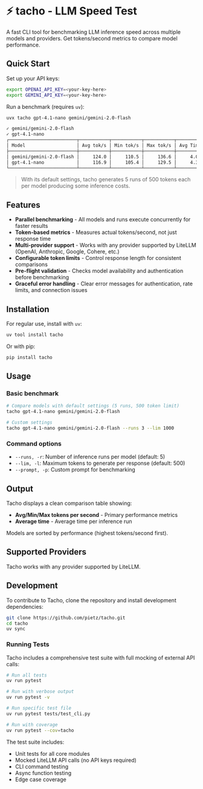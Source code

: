 # ⚡ tacho - LLM Speed Test

A fast CLI tool for benchmarking LLM inference speed across multiple models and providers. Get tokens/second metrics to compare model performance.


## Quick Start

Set up your API keys:

```bash
export OPENAI_API_KEY=<your-key-here>
export GEMINI_API_KEY=<your-key-here>
```

Run a benchmark (requires `uv`):

```bash
uvx tacho gpt-4.1-nano gemini/gemini-2.0-flash

✓ gemini/gemini-2.0-flash
✓ gpt-4.1-nano
┌─────────────────────────┬───────────┬───────────┬───────────┬──────────┐
│ Model                   │ Avg tok/s │ Min tok/s │ Max tok/s │ Avg Time │
├─────────────────────────┼───────────┼───────────┼───────────┼──────────┤
│ gemini/gemini-2.0-flash │     124.0 │     110.5 │     136.6 │     4.0s │
│ gpt-4.1-nano            │     116.9 │     105.4 │     129.5 │     4.3s │
└─────────────────────────┴───────────┴───────────┴───────────┴──────────┘
```

> With its default settings, tacho generates 5 runs of 500 tokens each per model producing some inference costs.


## Features

- **Parallel benchmarking** - All models and runs execute concurrently for faster results
- **Token-based metrics** - Measures actual tokens/second, not just response time
- **Multi-provider support** - Works with any provider supported by LiteLLM (OpenAI, Anthropic, Google, Cohere, etc.)
- **Configurable token limits** - Control response length for consistent comparisons
- **Pre-flight validation** - Checks model availability and authentication before benchmarking
- **Graceful error handling** - Clear error messages for authentication, rate limits, and connection issues


## Installation

For regular use, install with `uv`:

```bash
uv tool install tacho
```

Or with pip:

```bash
pip install tacho
```

## Usage

### Basic benchmark

```bash
# Compare models with default settings (5 runs, 500 token limit)
tacho gpt-4.1-nano gemini/gemini-2.0-flash

# Custom settings
tacho gpt-4.1-nano gemini/gemini-2.0-flash --runs 3 --lim 1000
```

### Command options

- `--runs, -r`: Number of inference runs per model (default: 5)
- `--lim, -l`: Maximum tokens to generate per response (default: 500)
- `--prompt, -p`: Custom prompt for benchmarking

## Output

Tacho displays a clean comparison table showing:
- **Avg/Min/Max tokens per second** - Primary performance metrics
- **Average time** - Average time per inference run

Models are sorted by performance (highest tokens/second first).

## Supported Providers

Tacho works with any provider supported by LiteLLM.

## Development

To contribute to Tacho, clone the repository and install development dependencies:

```bash
git clone https://github.com/pietz/tacho.git
cd tacho
uv sync
```

### Running Tests

Tacho includes a comprehensive test suite with full mocking of external API calls:

```bash
# Run all tests
uv run pytest

# Run with verbose output
uv run pytest -v

# Run specific test file
uv run pytest tests/test_cli.py

# Run with coverage
uv run pytest --cov=tacho
```

The test suite includes:
- Unit tests for all core modules
- Mocked LiteLLM API calls (no API keys required)
- CLI command testing
- Async function testing
- Edge case coverage
